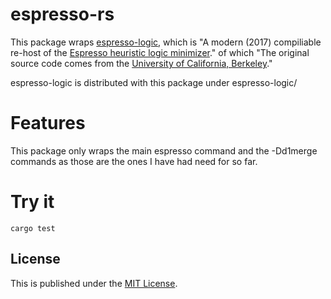 # espresso-rs

This package wraps [espresso-logic](https://github.com/classabbyamp/espresso-logic), which is
"A modern (2017) compiliable re-host of the [Espresso heuristic logic minimizer](https://en.wikipedia.org/wiki/Espresso_heuristic_logic_minimizer)." of which "The original source code comes from the [University of California, Berkeley](https://embedded.eecs.berkeley.edu/pubs/downloads/espresso/index.htm)."

espresso-logic is distributed with this package under espresso-logic/

# Features
This package only wraps the main espresso command and the -Dd1merge commands as those are the ones I have had need for so far.

# Try it
```
cargo test
```

## License

This is published under the [MIT License](https://opensource.org/licenses/MIT).
